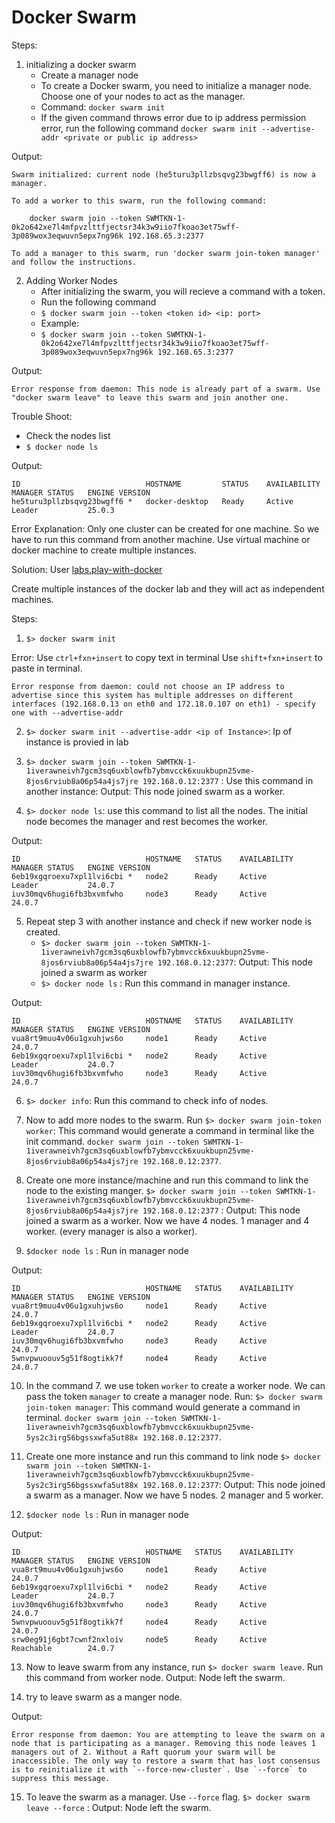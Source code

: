 # Docker Swarm

Steps: 

1. initializing a docker swarm
   - Create a manager node
   - To create a Docker swarm, you need to initialize a manager node. Choose one of your nodes to act as the manager.
   - Command: `docker swarm init`
   - If the given command throws error due to ip address permission error, run the following command `docker swarm init --advertise-addr <private or public ip address>`

Output: 
```
Swarm initialized: current node (he5turu3pllzbsqvg23bwgff6) is now a manager.

To add a worker to this swarm, run the following command:

    docker swarm join --token SWMTKN-1-0k2o642xe7l4mfpvzlttfjectsr34k3w9iio7fkoao3et75wff-3p089wox3eqwuvn5epx7ng96k 192.168.65.3:2377

To add a manager to this swarm, run 'docker swarm join-token manager' and follow the instructions.

```

2. Adding Worker Nodes
    - After initializing the swarm, you will recieve a command with a token.
    - Run the following command 
    - `$ docker swarm join --token <token id> <ip: port>`
    - Example: 
    - `$ docker swarm join --token SWMTKN-1-0k2o642xe7l4mfpvzlttfjectsr34k3w9iio7fkoao3et75wff-3p089wox3eqwuvn5epx7ng96k 192.168.65.3:2377`
  
Output: 
```
Error response from daemon: This node is already part of a swarm. Use "docker swarm leave" to leave this swarm and join another one.
```

Trouble Shoot: 
- Check the nodes list 
- `$ docker node ls`

Output: 
```
ID                            HOSTNAME         STATUS    AVAILABILITY   MANAGER STATUS   ENGINE VERSION
he5turu3pllzbsqvg23bwgff6 *   docker-desktop   Ready     Active         Leader           25.0.3
```

Error Explanation: 
    Only one cluster can be created for one machine. So we have to run this command from another machine. Use virtual machine or docker machine to create multiple instances.

Solution: User [labs.play-with-docker](https://labs.play-with-docker.com/)

Create multiple instances of the docker lab and they will act as independent machines.

Steps: 

1. `$> docker swarm init`

Error: 
Use `ctrl+fxn+insert` to copy text in terminal
Use `shift+fxn+insert` to paste in terminal.

```
Error response from daemon: could not choose an IP address to advertise since this system has multiple addresses on different interfaces (192.168.0.13 on eth0 and 172.18.0.107 on eth1) - specify one with --advertise-addr
```
2. `$> docker swarm init --advertise-addr <ip of Instance>`: Ip of instance is provied in lab

3. `$> docker swarm join --token SWMTKN-1-1iverawneivh7gcm3sq6uxblowfb7ybmvcck6xuukbupn25vme-8jos6rviub8a06p54a4js7jre 192.168.0.12:2377` : Use this command in another instance: Output: This node joined swarm as a worker.

4. `$> docker node ls`: use this command to list all the nodes. The initial node becomes the manager and rest becomes the worker.

Output: 
```
ID                            HOSTNAME   STATUS    AVAILABILITY   MANAGER STATUS   ENGINE VERSION
6eb19xgqroexu7xpl1lvi6cbi *   node2      Ready     Active         Leader           24.0.7
iuv30mqv6hugi6fb3bxvmfwho     node3      Ready     Active                          24.0.7
```

5. Repeat step 3 with another instance and check if new worker node is created.
   - `$> docker swarm join --token SWMTKN-1-1iverawneivh7gcm3sq6uxblowfb7ybmvcck6xuukbupn25vme-8jos6rviub8a06p54a4js7jre 192.168.0.12:2377`: Output: This node joined a swarm as worker
   - `$> docker node ls` : Run this command in manager instance.

Output: 
```
ID                            HOSTNAME   STATUS    AVAILABILITY   MANAGER STATUS   ENGINE VERSION
vua8rt9muu4v06u1gxuhjws6o     node1      Ready     Active                          24.0.7
6eb19xgqroexu7xpl1lvi6cbi *   node2      Ready     Active         Leader           24.0.7
iuv30mqv6hugi6fb3bxvmfwho     node3      Ready     Active                          24.0.7
```

6. `$> docker info`: Run this command to check info of nodes.

7. Now to add more nodes to the swarm. Run `$> docker swarm join-token worker`: This command would generate a command in terminal like the init command. `docker swarm join --token SWMTKN-1-1iverawneivh7gcm3sq6uxblowfb7ybmvcck6xuukbupn25vme-8jos6rviub8a06p54a4js7jre 192.168.0.12:2377`.

8. Create one more instance/machine and run this command to link the node to the existing manger. `$> docker swarm join --token SWMTKN-1-1iverawneivh7gcm3sq6uxblowfb7ybmvcck6xuukbupn25vme-8jos6rviub8a06p54a4js7jre 192.168.0.12:2377` : Output: This node joined a swarm as a worker. Now we have 4 nodes. 1 manager and 4 worker. (every manager is also a worker).

9. `$docker node ls` : Run in manager node

Output: 
```
ID                            HOSTNAME   STATUS    AVAILABILITY   MANAGER STATUS   ENGINE VERSION
vua8rt9muu4v06u1gxuhjws6o     node1      Ready     Active                          24.0.7
6eb19xgqroexu7xpl1lvi6cbi *   node2      Ready     Active         Leader           24.0.7
iuv30mqv6hugi6fb3bxvmfwho     node3      Ready     Active                          24.0.7
5wnvpwuoouv5g51f8ogtikk7f     node4      Ready     Active                          24.0.7
```

10. In the command 7. we use token `worker` to create a worker node. We can pass the token `manager` to create a manager node. Run: `$> docker swarm join-token manager`: This command would generate a command in terminal. `docker swarm join --token SWMTKN-1-1iverawneivh7gcm3sq6uxblowfb7ybmvcck6xuukbupn25vme-5ys2c3irg56bgssxwfa5ut88x 192.168.0.12:2377`.

11. Create one more instance and run this command to link node `$> docker swarm join --token SWMTKN-1-1iverawneivh7gcm3sq6uxblowfb7ybmvcck6xuukbupn25vme-5ys2c3irg56bgssxwfa5ut88x 192.168.0.12:2377`: Output: This node joined a swarm as a manager. Now we have 5 nodes. 2 manager and 5 worker.

12. `$docker node ls` : Run in manager node

Output: 
```
ID                            HOSTNAME   STATUS    AVAILABILITY   MANAGER STATUS   ENGINE VERSION
vua8rt9muu4v06u1gxuhjws6o     node1      Ready     Active                          24.0.7
6eb19xgqroexu7xpl1lvi6cbi *   node2      Ready     Active         Leader           24.0.7
iuv30mqv6hugi6fb3bxvmfwho     node3      Ready     Active                          24.0.7
5wnvpwuoouv5g51f8ogtikk7f     node4      Ready     Active                          24.0.7
srw0eg91j6gbt7cwnf2nxloiv     node5      Ready     Active         Reachable        24.0.7
```

13. Now to leave swarm from any instance, run `$> docker swarm leave`. Run this command from worker node. Output: Node left the swarm.

14. try to leave swarm as a manger node.
    
Output: 
```
Error response from daemon: You are attempting to leave the swarm on a node that is participating as a manager. Removing this node leaves 1 managers out of 2. Without a Raft quorum your swarm will be inaccessible. The only way to restore a swarm that has lost consensus is to reinitialize it with `--force-new-cluster`. Use `--force` to suppress this message.
```

15. To leave the swarm as a manager. Use `--force` flag. `$> docker swarm leave --force` : Output: Node left the swarm.